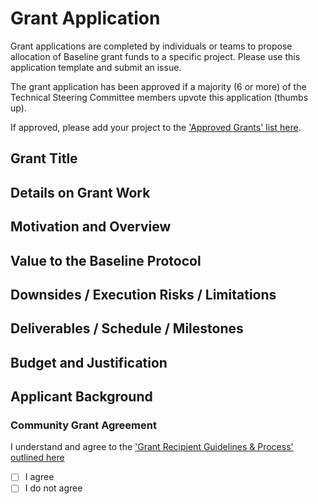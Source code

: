 # Grant Application
Grant applications are completed by individuals or teams to propose allocation of Baseline grant funds to a specific project. Please use this application template and submit an issue.

The grant application has been approved if a majority (6 or more) of the Technical Steering Committee members upvote this application (thumbs up).

If approved, please add your project to the ['Approved Grants' list here](https://github.com/eea-oasis/baseline-grants/blob/main/Approved-Grants-2022.md).

## Grant Title
<!--- Update line #3 with the title of your grant, in a few words-->

## Details on Grant Work
<!--- Describe your idea in greater detail -->


## Motivation and Overview
<!-- What is the motivation and context for this proposed work? -->


## Value to the Baseline Protocol
<!--- Elaborate on the value this effort provides to the further developement, enhancement, or adoption of the Baseline Protocol -->


## Downsides / Execution Risks / Limitations
<!-- What are the downsides, execution risks, and/or limitations of this work? -->


## Deliverables / Schedule / Milestones
<!-- Provide information on the final deliverables, proposed schedule, and milestones that you and/or your team will follow to complete the work  -->


## Budget and Justification
<!-- Provide proposed amount that should be paid (in USD) for the grant work, with detailed justification -->


## Applicant Background
<!-- Name of person or team submitting the grant request, with background and experience -->


### Community Grant Agreement 
I understand and agree to the ['Grant Recipient Guidelines & Process' outlined here](https://github.com/eea-oasis/baseline-grants/blob/main/README.md)
- [ ] I agree 
- [ ] I do not agree
